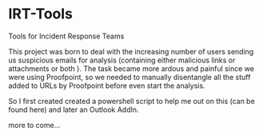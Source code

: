 # IRT-Tools
Tools for Incident Response Teams

This project was born to deal with the increasing number of users sending us suspicious emails for analysis (containing either malicious links or attachments or both ). The task became more ardous and painful since we were using Proofpoint, so we needed to manually disentangle all the stuff added to URLs by Proofpoint before even start the analysis.

So I first created created a powershell script to help me out on this (can be found here) and later an Outlook AddIn.

more to come...
